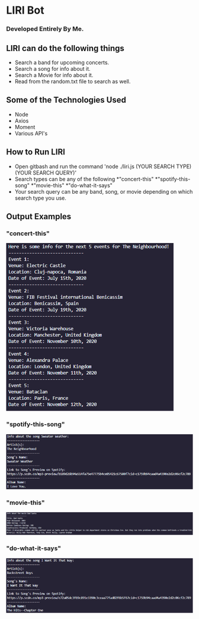 # LIRI Bot
### Developed Entirely By Me.

## LIRI can do the following things
* Search a band for upcoming concerts.
* Search a song for info about it.
* Search a Movie for info about it.
* Read from the random.txt file to search as well.

## Some of the Technologies Used
* Node
* Axios
* Moment
* Various API's

## How to Run LIRI
* Open gitbash and run the command 'node ./liri.js (YOUR SEARCH TYPE) (YOUR SEARCH QUERY)'
* Search types can be any of the following
	*"concert-this"
	*"spotify-this-song"
	*"movie-this"
	*"do-what-it-says"
* Your search query can be any band, song, or movie depending on which search type you use.

## Output Examples

### "concert-this"
![concert-this](/images/concert.PNG)

### "spotify-this-song"
![spotify-this-song](/images/spotify.PNG)

### "movie-this"
![movie-this](/images/movie.PNG)

### "do-what-it-says"
![do-what-it-says](/images/random.PNG)
